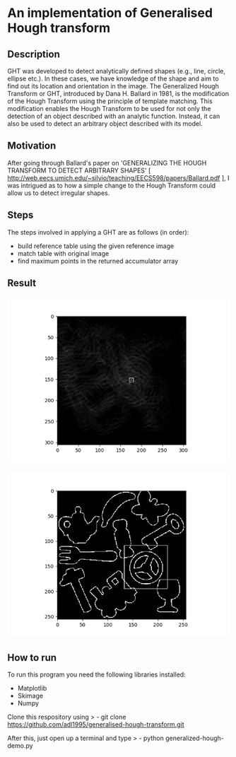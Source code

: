 An implementation of Generalised Hough transform
===================

Description
-------------

GHT was developed to detect analytically defined shapes (e.g., line, circle, ellipse etc.). In these cases, we have knowledge of the shape and aim to find out its location and orientation in the image. The Generalized Hough Transform or GHT, introduced by Dana H. Ballard in 1981, is the modification of the Hough Transform using the principle of template matching. This modification enables the Hough Transform to be used for not only the detection of an object described with an analytic function. Instead, it can also be used to detect an arbitrary object described with its model.

Motivation
-------------
After going through Ballard's paper on 'GENERALIZING THE HOUGH TRANSFORM TO DETECT ARBITRARY SHAPES' [ http://web.eecs.umich.edu/~silvio/teaching/EECS598/papers/Ballard.pdf ], I was intrigued as to how a simple change to the Hough Transform could allow us to detect irregular shapes.

Steps
-------------
The steps involved in applying a GHT are as follows (in order):

- build reference table using the given reference image
- match table with original image
- find maximum points in the returned accumulator array
 
Result
-------------
![accumulator result](https://github.com/adl1995/generalised-hough-transform/blob/master/acc-image.png)

![final result](https://github.com/adl1995/generalised-hough-transform/blob/master/result.png)

How to run
-------------

To run this program you need the following libraries installed:

 - Matplotlib
 - Skimage
 - Numpy

Clone this respository using 
	> - git clone https://github.com/adl1995/generalised-hough-transform.git

After this, just open up a terminal and type
	> - python generalized-hough-demo.py

